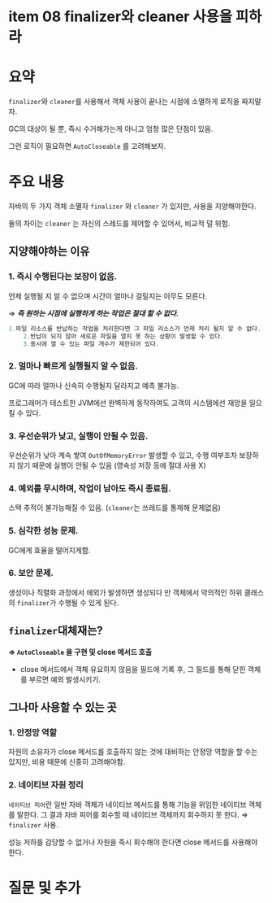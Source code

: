 # item 08 finalizer와 cleaner 사용을 피하라

# 요약

`finalizer`와 `cleaner`를 사용해서 객체 사용이 끝나는 시점에 소멸하게 로직을 짜지말자.

GC의 대상이 될 뿐, 즉시 수거해가는게 아니고 엄청 많은 단점이 있음.

그런 로직이 필요하면 `AutoCloseable` 를 고려해보자.

# 주요 내용

자바의 두 가지 객체 소멸자 `finalizer` 와 `cleaner` 가 있지만, 사용을 지양해야한다.

둘의 차이는 `cleaner` 는 자신의 스레드를 제어할 수 있어서, 비교적 덜 위험.

## 지양해야하는 이유

### 1. 즉시 수행된다는 보장이 없음.

언제 실행될 지 알 수 없으며 시간이 얼마나 걸릴지는 아무도 모른다.

⇒ ***즉 원하는 시점에 실행하게 하는 작업은 절대 할 수 없다.***

```java
1.파일 리소스를 반납하는 작업을 처리한다면 그 파일 리소스가 언제 처리 될지 알 수 없다.
    2.반납이 되지 않아 새로운 파일을 열지 못 하는 상황이 발생할 수 있다.
    3.동시에 열 수 있는 파일 개수가 제한되어 있다.
```

### 2. 얼마나 빠르게 실행될지 알 수 없음.

GC에 따라 얼마나 신속히 수행될지 달라지고 예측 불가능.

프로그래머가 테스트한 JVM에선 완벽하게 동작하여도 고객의 시스템에선 재앙을 일으킬 수 있다.

### 3. 우선순위가 낮고, 실행이 안될 수 있음.

우선순위가 낮아 계속 쌓여 `OutOfMemoryError` 발생할 수 있고, 수행 여부조차 보장하지 않기 때문에 실행이 안될 수 있음 (영속성 저장 등에 절대 사용 X)

### 4. 예외를 무시하며, 작업이 남아도 즉시 종료됨.

스택 추적이 불가능해질 수 있음. (`cleaner`는 쓰레드를 통제해 문제없음)

### 5. 심각한 성능 문제.

GC에게 효율을 떨어지게함.

### 6. 보안 문제.

생성이나 직렬화 과정에서 에외가 발생하면 생성되다 만 객체에서 악의적인 하위 클래스의 `finalizer`가 수행될 수 있게 된다.

## `finalizer`대체재는?

**⇒ `AutoCloseable` 을 구현 및 close 메서드 호출**

- close 메서드에서 객체 유요하지 않음을 필드에 기록 후, 그 필드를 통해 닫힌 객체를 부르면 예외 발생시키기.

## 그나마 사용할 수 있는 곳

### 1. 안정망 역할

자원의 소유자가 close 메서드를 호출하지 않는 것에 대비하는 안정망 역할을 할 수는 있지만, 비용 때문에 신중히 고려해야함.

### 2. 네이티브 자원 정리

`네이티브 피어`란 일반 자바 객체가 네이티브 메서드를 통해 기능을 위임한 네이티브 객체를 말한다. 그 결과 자바 피어를 회수할 때 네이티브 객체까지 회수하지 못
한다. ⇒ `finalizer` 사용.

성능 저하를 감당할 수 없거나 자원을 즉시 회수해야 한다면 close 메서드를 사용해야 한다.

# 질문 및 추가